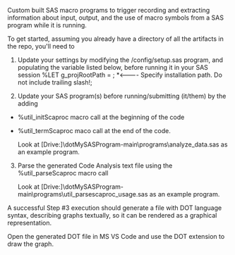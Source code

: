 Custom built SAS macro programs to trigger recording and extracting information about input, output, and the use of macro symbols from a SAS program while it is running.

To get started, assuming you already have a directory of all the artifacts in the repo, you'll need to

1. Update your settings by modifying the /config/setup.sas program, and populating the variable listed below, before running it in your SAS session
%LET g_projRootPath = ; *<---- Specify installation path. Do not include trailing slash!;

2. Update your SAS program(s) before running/submitting (it/them) by the adding 
* %util_initScaproc macro call at the beginning of the code
* %util_termScaproc maco call at the end of the code.

   Look at [Drive:]\dotMySASProgram-main\programs\analyze_data.sas as an example program. 

3. Parse the generated Code Analysis text file using the %util_parseScaproc macro call
   
   Look at [Drive:]\dotMySASProgram-main\programs\util_parsescaproc_usage.sas as an example	program.
   
A successful Step #3 execution should generate a file with DOT language syntax, describing graphs textually, so it can be rendered as a graphical representation.

Open the generated DOT file in MS VS Code and use the DOT extension to draw the graph.
